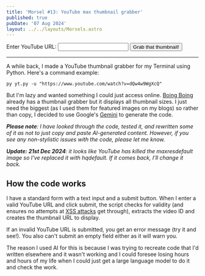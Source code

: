 ```yaml
---
title: 'Morsel #13: YouTube max thumbnail grabber'
published: true
pubDate: '07 Aug 2024'
layout: ../../layouts/Morsels.astro
---
```


<form id="youtube-form">
    <label for="youtube-url">Enter YouTube URL:</label>
    <input type="text" id="youtube-url" name="youtube-url" required>
    <button type="submit">Grab that thumbnail!</button>
</form>

<div id="thumbnail-container"></div>

---

A while back, I made a YouTube thumbnail grabber for my Terminal using Python. Here's a command example:

`py yt.py -u "https://www.youtube.com/watch?v=dQw4w9WgXcQ"`

But I'm lazy and wanted something I could just access online. [Boing Boing](https://boingboing.net/features/getthumbs) already has a thumbnail grabber but it displays all thumbnail sizes. I just need the biggest (as I used them for featured images on my blogs) so rather than copy, I decided to use Google's [Gemini](https://gemini.google.com/) to generate the code.

_**Please note**: I have looked through the code, tested it, and rewritten some of it as not to just copy and paste AI-generated content. However, if you see any non-stylistic issues with the code, please let me know._

_**Update: 21st Dec 2024**: it looks like YouTube has killed the maxresdefault image so I've replaced it with hqdefault. If it comes back, I'll change it back._

## How the code works

I have a standard form with a text input and a submit button. When I enter a valid YouTube URL and click submit, the script checks for validity (and ensures no attempts at [XSS attacks](https://owasp.org/www-community/attacks/xss/) get through), extracts the video ID and creates the thumbnail URL to display.

If an invalid YouTube URL is submitted, you get an error message (try it and see!). You also can't submit an empty field either as it will warn you.

The reason I used AI for this is because I was trying to recreate code that I'd written elsewhere and it wasn't working and I could foresee losing hours and hours of my life when I could just get a large language model to do it and check the work.

<script>
        const form = document.querySelector('#youtube-form');
        const thumbnailContainer = document.querySelector('#thumbnail-container');
        form.addEventListener('submit', (e) => {
            e.preventDefault();
            const youtubeUrl = document.querySelector('#youtube-url').value;
            const videoId = extractVideoId(youtubeUrl);
            if (videoId) {
                generateThumbnail(videoId);
            } else {
                document.querySelector('#thumbnail-container').innerHTML = 'Invalid URL, try again! :(';
            }
        });

        function extractVideoId(url) {
            const regex = /^(?:https?:\/\/)?(?:www\.)?(?:youtube\.com\/(?:watch\?v=|embed\/)|youtu\.be\/)([a-zA-Z0-9_-]{11})/;
            const match = url.match(regex);
            return match ? match[1] : null;
        }

        function generateThumbnail(videoId) {
            const thumbnailUrl = `https://img.youtube.com/vi/${videoId}/hqdefault.jpg`;

            const img = document.createElement('img');
            img.src = thumbnailUrl;

            thumbnailContainer.innerHTML = '';
            thumbnailContainer.appendChild(img);
        }
    </script>

<style>
    #thumbnail-container {
        margin: 1rem 0;
        font-size: 2rem;
        font-weight: 700;
    }
</style>